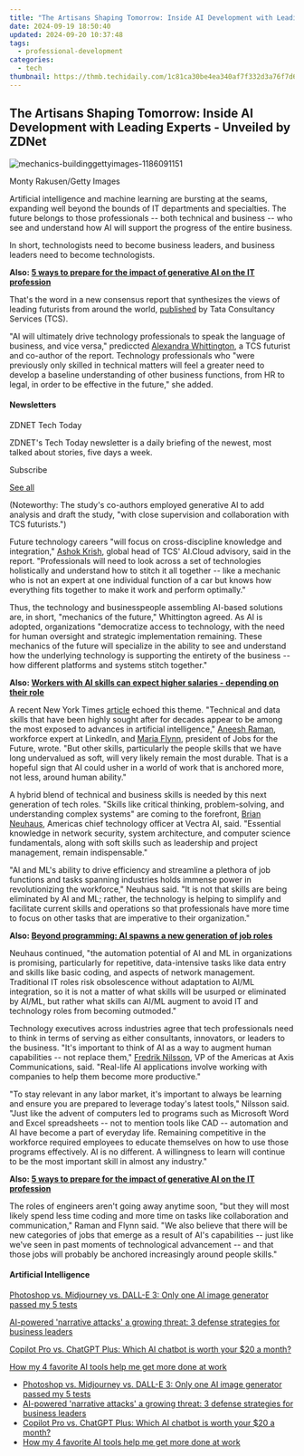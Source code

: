```yaml
---
title: "The Artisans Shaping Tomorrow: Inside AI Development with Leading Experts - Unveiled by ZDNet"
date: 2024-09-19 18:50:40
updated: 2024-09-20 10:37:48
tags:
  - professional-development
categories:
  - tech
thumbnail: https://thmb.techidaily.com/1c81ca30be4ea340af7f332d3a76f7d660b91fccbe6bb81eb5bf627c9ccf9af1.jpg
---
```


## The Artisans Shaping Tomorrow: Inside AI Development with Leading Experts - Unveiled by ZDNet

![mechanics-buildinggettyimages-1186091151](https://www.zdnet.com/a/img/resize/fb37bc501644cffa69c15a17d2cd81883fd0be0c/2024/03/14/21fcf15b-d336-49af-8839-d789376b4762/mechanics-buildinggettyimages-1186091151.jpg?auto=webp&width=1280)

Monty Rakusen/Getty Images

Artificial intelligence and machine learning are bursting at the seams, expanding well beyond the bounds of IT departments and specialties. The future belongs to those professionals -- both technical and business -- who see and understand how AI will support the progress of the entire business. 

In short, technologists need to become business leaders, and business leaders need to become technologists. 

**Also: [5 ways to prepare for the impact of generative AI on the IT profession](https://www.zdnet.com/article/5-ways-to-prepare-for-the-impact-of-generative-ai-on-the-it-profession/)**

That's the word in a new consensus report that synthesizes the views of leading futurists from around the world, [published](https://www.tcs.com/content/dam/global-tcs/en/pdfs/who-we-are/worldwide/tcs-na/tcs-working-towards-the-future-v3.pdf) by Tata Consultancy Services (TCS). 

"AI will ultimately drive technology professionals to speak the language of business, and vice versa," prediccted [Alexandra Whittington](https://www.linkedin.com/in/alexandra-whittington-futurist/), a TCS futurist and co-author of the report. Technology professionals who "were previously only skilled in technical matters will feel a greater need to develop a baseline understanding of other business functions, from HR to legal, in order to be effective in the future," she added.

#### Newsletters

ZDNET Tech Today

ZDNET's Tech Today newsletter is a daily briefing of the newest, most talked about stories, five days a week.

 Subscribe

[See all](https://www.zdnet.com/newsletters/)

(Noteworthy: The study's co-authors employed generative AI to add analysis and draft the study, "with close supervision and collaboration with TCS futurists.")

Future technology careers "will focus on cross-discipline knowledge and integration," [Ashok Krish](https://www.tcs.com/insights/authors/ashok-krish), global head of TCS' AI.Cloud advisory, said in the report. "Professionals will need to look across a set of technologies holistically and understand how to stitch it all together -- like a mechanic who is not an expert at one individual function of a car but knows how everything fits together to make it work and perform optimally."

Thus, the technology and businesspeople assembling AI-based solutions are, in short, "mechanics of the future," Whittington agreed. As AI is adopted, organizations "democratize access to technology, with the need for human oversight and strategic implementation remaining. These mechanics of the future will specialize in the ability to see and understand how the underlying technology is supporting the entirety of the business -- how different platforms and systems stitch together."

**Also: [Workers with AI skills can expect higher salaries - depending on their role](https://www.zdnet.com/article/workers-with-ai-skills-can-expect-higher-salaries-depending-on-their-role/)**

A recent New York Times [article](https://www.nytimes.com/2024/02/14/opinion/ai-economy-jobs-colleges.html?smid=em-share) echoed this theme. "Technical and data skills that have been highly sought after for decades appear to be among the most exposed to advances in artificial intelligence," [Aneesh Raman](https://www.linkedin.com/in/aneeshraman/recent-activity/all/), workforce expert at LinkedIn, and [Maria Flynn](https://www.jff.org/staff/maria-flynn/), president of Jobs for the Future, wrote. "But other skills, particularly the people skills that we have long undervalued as soft, will very likely remain the most durable. That is a hopeful sign that AI could usher in a world of work that is anchored more, not less, around human ability."

A hybrid blend of technical and business skills is needed by this next generation of tech roles. "Skills like critical thinking, problem-solving, and understanding complex systems" are coming to the forefront, [Brian Neuhaus](https://www.linkedin.com/in/brianneuhaus/), Americas chief technology officer at Vectra AI, said. "Essential knowledge in network security, system architecture, and computer science fundamentals, along with soft skills such as leadership and project management, remain indispensable."

"AI and ML's ability to drive efficiency and streamline a plethora of job functions and tasks spanning industries holds immense power in revolutionizing the workforce," Neuhaus said. "It is not that skills are being eliminated by AI and ML; rather, the technology is helping to simplify and facilitate current skills and operations so that professionals have more time to focus on other tasks that are imperative to their organization."

**Also: [Beyond programming: AI spawns a new generation of job roles](https://www.zdnet.com/education/professional-development/beyond-programming-ai-spawns-a-new-generation-of-job-roles/)**

Neuhaus continued, "the automation potential of AI and ML in organizations is promising, particularly for repetitive, data-intensive tasks like data entry and skills like basic coding, and aspects of network management. Traditional IT roles risk obsolescence without adaptation to AI/ML integration, so it is not a matter of what skills will be usurped or eliminated by AI/ML, but rather what skills can AI/ML augment to avoid IT and technology roles from becoming outmoded."

Technology executives across industries agree that tech professionals need to think in terms of serving as either consultants, innovators, or leaders to the business. "It's important to think of AI as a way to augment human capabilities -- not replace them," [Fredrik Nilsson](https://www.linkedin.com/in/fredriknilsson2/), VP of the Americas at Axis Communications, said. "Real-life AI applications involve working with companies to help them become more productive."

"To stay relevant in any labor market, it's important to always be learning and ensure you are prepared to leverage today's latest tools," Nilsson said. "Just like the advent of computers led to programs such as Microsoft Word and Excel spreadsheets -- not to mention tools like CAD -- automation and AI have become a part of everyday life. Remaining competitive in the workforce required employees to educate themselves on how to use those programs effectively. AI is no different. A willingness to learn will continue to be the most important skill in almost any industry."

**Also: [5 ways to prepare for the impact of generative AI on the IT profession](https://www.zdnet.com/article/5-ways-to-prepare-for-the-impact-of-generative-ai-on-the-it-profession/)**

The roles of engineers aren't going away anytime soon, "but they will most likely spend less time coding and more time on tasks like collaboration and communication," Raman and Flynn said. "We also believe that there will be new categories of jobs that emerge as a result of AI's capabilities -- just like we've seen in past moments of technological advancement -- and that those jobs will probably be anchored increasingly around people skills."

#### Artificial Intelligence

[Photoshop vs. Midjourney vs. DALL-E 3: Only one AI image generator passed my 5 tests](https://www.zdnet.com/article/is-photoshops-new-text-to-image-as-good-as-midjourney-and-dall-e-we-test-it-and-see/ "Photoshop vs. Midjourney vs. DALL-E 3: Only one AI image generator passed my 5 tests")

[AI-powered 'narrative attacks' a growing threat: 3 defense strategies for business leaders](https://www.zdnet.com/article/ai-powered-narrative-attacks-a-growing-threat-3-defense-strategies-for-business-leaders/ "AI-powered 'narrative attacks' a growing threat: 3 defense strategies for business leaders")

[Copilot Pro vs. ChatGPT Plus: Which AI chatbot is worth your $20 a month?](https://www.zdnet.com/article/copilot-pro-vs-chatgpt-plus-which-is-ai-chatbot-is-worth-your-20-a-month/ "Copilot Pro vs. ChatGPT Plus: Which AI chatbot is worth your $20 a month?")

[How my 4 favorite AI tools help me get more done at work](https://www.zdnet.com/article/how-my-4-favorite-ai-tools-help-me-get-more-done-at-work/ "How my 4 favorite AI tools help me get more done at work")

* [Photoshop vs. Midjourney vs. DALL-E 3: Only one AI image generator passed my 5 tests](https://www.zdnet.com/article/is-photoshops-new-text-to-image-as-good-as-midjourney-and-dall-e-we-test-it-and-see/ "Photoshop vs. Midjourney vs. DALL-E 3: Only one AI image generator passed my 5 tests")
* [AI-powered 'narrative attacks' a growing threat: 3 defense strategies for business leaders](https://www.zdnet.com/article/ai-powered-narrative-attacks-a-growing-threat-3-defense-strategies-for-business-leaders/ "AI-powered 'narrative attacks' a growing threat: 3 defense strategies for business leaders")
* [Copilot Pro vs. ChatGPT Plus: Which AI chatbot is worth your $20 a month?](https://www.zdnet.com/article/copilot-pro-vs-chatgpt-plus-which-is-ai-chatbot-is-worth-your-20-a-month/ "Copilot Pro vs. ChatGPT Plus: Which AI chatbot is worth your $20 a month?")
* [How my 4 favorite AI tools help me get more done at work](https://www.zdnet.com/article/how-my-4-favorite-ai-tools-help-me-get-more-done-at-work/ "How my 4 favorite AI tools help me get more done at work")

<ins class="adsbygoogle"
     style="display:block"
     data-ad-format="autorelaxed"
     data-ad-client="ca-pub-7571918770474297"
     data-ad-slot="1223367746"></ins>



<ins class="adsbygoogle"
     style="display:block"
     data-ad-client="ca-pub-7571918770474297"
     data-ad-slot="8358498916"
     data-ad-format="auto"
     data-full-width-responsive="true"></ins>
